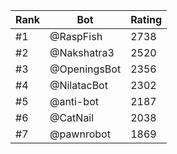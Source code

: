 Rank|Bot|Rating
---|---|---
#1|@RaspFish|2738
#2|@Nakshatra3|2520
#3|@OpeningsBot|2356
#4|@NilatacBot|2302
#5|@anti-bot|2187
#6|@CatNail|2038
#7|@pawnrobot|1869
